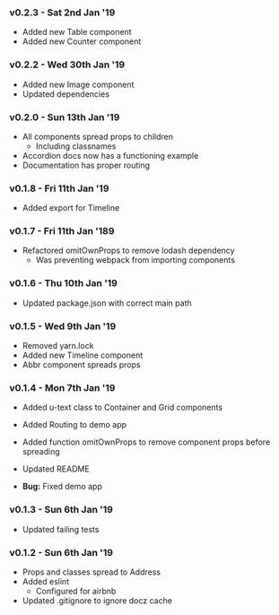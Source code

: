 ### v0.2.3 - Sat 2nd Jan '19
* Added new Table component
* Added new Counter component

### v0.2.2 - Wed 30th Jan '19
* Added new Image component
* Updated dependencies

### v0.2.0 - Sun 13th Jan '19
* All components spread props to children
    * Including classnames
* Accordion docs now has a functioning example
* Documentation has proper routing

### v0.1.8 - Fri 11th Jan '19
* Added export for Timeline

### v0.1.7 - Fri 11th Jan '189
* Refactored omitOwnProps to remove lodash dependency
    * Was preventing webpack from importing components
    
### v0.1.6 - Thu 10th Jan '19
* Updated package.json with correct main path

### v0.1.5 - Wed 9th Jan '19
* Removed yarn.lock
* Added new Timeline component
* Abbr component spreads props

### v0.1.4 - Mon 7th Jan '19
* Added u-text class to Container and Grid components
* Added Routing to demo app
* Added function omitOwnProps to remove component props before spreading
* Updated README

* **Bug:**
Fixed demo app

### v0.1.3 - Sun 6th Jan '19
* Updated failing tests

### v0.1.2 - Sun 6th Jan '19
* Props and classes spread to Address
* Added eslint 
  * Configured for airbnb
* Updated .gitignore to ignore docz cache